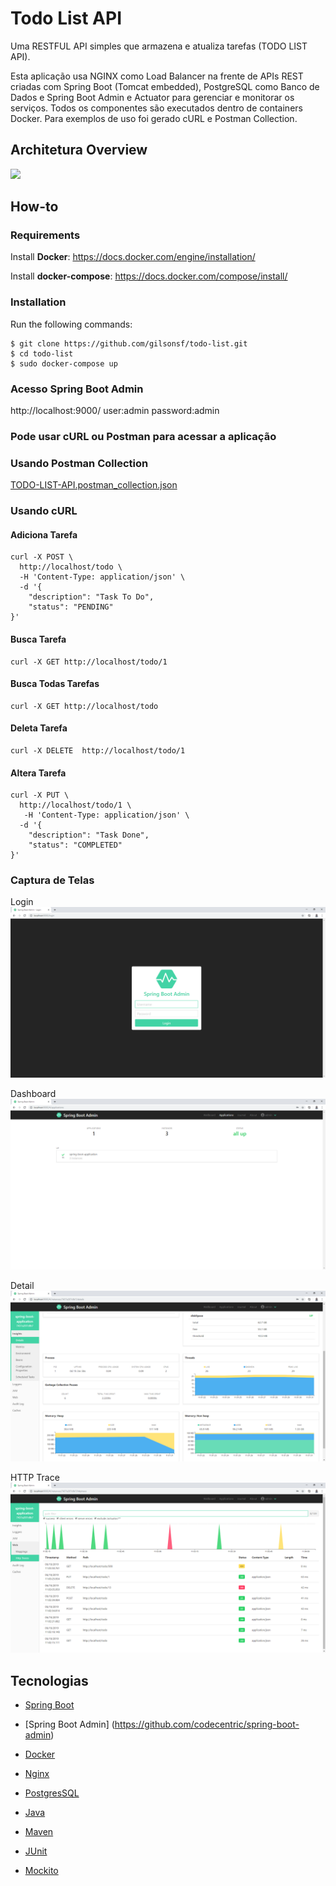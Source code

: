 # Todo List API
Uma RESTFUL API simples que armazena e atualiza tarefas (TODO LIST API).

Esta aplicação usa NGINX como Load Balancer na frente de APIs REST criadas com Spring Boot (Tomcat embedded), PostgreSQL como Banco de Dados e Spring Boot Admin e Actuator para gerenciar e monitorar os serviços.
Todos os componentes são executados dentro de containers Docker.
Para exemplos de uso foi gerado cURL e Postman Collection.

## Architetura Overview

![](img/docker-architecture.png)

## How-to

### Requirements

Install <b>Docker</b>: https://docs.docker.com/engine/installation/

Install <b>docker-compose</b>: https://docs.docker.com/compose/install/

### Installation

Run the following commands:
  
```
$ git clone https://github.com/gilsonsf/todo-list.git
$ cd todo-list
$ sudo docker-compose up
```

### Acesso Spring Boot Admin

http://localhost:9000/ user:admin password:admin 

### Pode usar cURL ou Postman para acessar a aplicação

### Usando Postman Collection

[TODO-LIST-API.postman_collection.json](https://github.com/gilsonsf/todo-list/blob/master/client/TODO-LIST%20API.postman_collection.json)

### Usando cURL

#### Adiciona Tarefa
```
curl -X POST \
  http://localhost/todo \
  -H 'Content-Type: application/json' \
  -d '{
	"description": "Task To Do",
	"status": "PENDING"
}'
```

#### Busca Tarefa
```
curl -X GET http://localhost/todo/1
```

#### Busca Todas Tarefas
```
curl -X GET http://localhost/todo
```

#### Deleta Tarefa
```
curl -X DELETE  http://localhost/todo/1
```

#### Altera Tarefa
```
curl -X PUT \
  http://localhost/todo/1 \
   -H 'Content-Type: application/json' \
  -d '{
	"description": "Task Done",
	"status": "COMPLETED"
}'
```

### Captura de Telas

Login ![view](img/login.png)

Dashboard ![view](img/dashboard.png)

Detail ![view](img/detail.png)

HTTP Trace ![view](img/http_trace.png)

## Tecnologias
- [Spring Boot](https://spring.io/projects/spring-boot)

- [Spring Boot Admin] (https://github.com/codecentric/spring-boot-admin)

- [Docker](https://www.docker.com/)

- [Nginx](https://www.nginx.com/)

- [PostgresSQL](https://www.postgresql.org/)

- [Java](www.java.com)

- [Maven](https://maven.apache.org/)

- [JUnit](https://junit.org/)

- [Mockito](https://site.mockito.org/)
